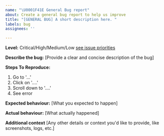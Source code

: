 ```yaml
---
name: "\U0001F41E General Bug report"
about: Create a general bug report to help us improve
title: "[GENERAL BUG] A short description here. "
labels: bug
assignees: ''

---
```


**Level:** Critical/High/Medium/Low [see issue priorities](https://github.com/Investec-Developer-Community/.github/blob/main/.github/ISSUE_TEMPLATE/issue-priorities)

**Describe the bug:**
[Provide a clear and concise description of the bug]

**Steps To Reproduce:**

1. Go to '...'
2. Click on '....'
3. Scroll down to '....'
4. See error

**Expected behaviour:**
[What you expected to happen]

**Actual behaviour:**
[What actually happened]

**Additional context**
[Any other details or context you'd like to provide, like screenshots, logs, etc.]
